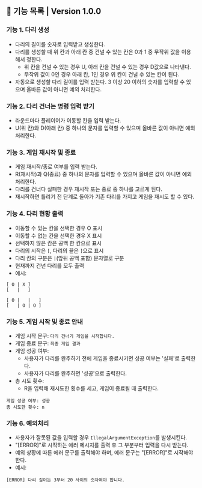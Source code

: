 ## 🚀 기능 목록 | Version 1.0.0
### 기능 1. 다리 생성
- 다리의 길이를 숫자로 입력받고 생성한다.
- 다리를 생성할 때 위 칸과 아래 칸 중 건널 수 있는 칸은 0과 1 중 무작위 값을 이용해서 정한다.
    - 위 칸을 건널 수 있는 경우 U, 아래 칸을 건널 수 있는 경우 D값으로 나타낸다.
    - 무작위 값이 0인 경우 아래 칸, 1인 경우 위 칸이 건널 수 있는 칸이 된다.
- 자동으로 생성할 다리 길이를 입력 받는다. 3 이상 20 이하의 숫자를 입력할 수 있으며 올바른 값이 아니면 예외 처리한다.

### 기능 2. 다리 건너는 명령 입력 받기
- 라운드마다 플레이어가 이동할 칸을 입력 받는다.
- U(위 칸)와 D(아래 칸) 중 하나의 문자를 입력할 수 있으며 올바른 값이 아니면 예외 처리한다.

### 기능 3. 게임 재시작 및 종료
- 게임 재시작/종료 여부를 입력 받는다.
- R(재시작)과 Q(종료) 중 하나의 문자를 입력할 수 있으며 올바른 값이 아니면 예외 처리한다.
- 다리를 건너다 실패한 경우 재시작 또는 종료 중 하나를 고르게 된다.
- 재시작하면 틀리기 전 단계로 돌아가 기존 다리를 가지고 게임을 재시도 할 수 있다.

### 기능 4. 다리 현황 출력
- 이동할 수 있는 칸을 선택한 경우 O 표시
- 이동할 수 없는 칸을 선택한 경우 X 표시
- 선택하지 않은 칸은 공백 한 칸으로 표시
- 다리의 시작은 `[`, 다리의 끝은 `]`으로 표시
- 다리 칸의 구분은 ` | `(앞뒤 공백 포함) 문자열로 구분
- 현재까지 건넌 다리를 모두 출력
- 예시:
```
[ O | X ]
[   |   ]

[ O |   |   ]
[   | O | O ]
```

### 기능 5. 게임 시작 및 종료 안내
- 게임 시작 문구: `다리 건너기 게임을 시작합니다.`
- 게임 종료 문구: `최종 게임 결과`
- 게임 성공 여부:
    - 사용자가 다리를 완주하기 전에 게임을 종료시키면 성공 여부는 '실패'로 출력한다.
    - 사용자가 다리를 완주하면 '성공'으로 출력한다.
- 총 시도 횟수:
    - R을 입력해 재시도한 횟수를 세고, 게임이 종료될 때 출력한다.
```log
게임 성공 여부: 성공
총 시도한 횟수: n
```

### 기능 6. 예외처리
- 사용자가 잘못된 값을 입력할 경우 `IllegalArgumentException`를 발생시킨다.
- "[ERROR]"로 시작하는 에러 메시지를 출력 후 그 부분부터 입력을 다시 받는다.
- 예외 상황에 따른 에러 문구를 출력해야 하며, 에러 문구는 "[ERROR]"로 시작해야 한다.
- 예시:
```
[ERROR] 다리 길이는 3부터 20 사이의 숫자여야 합니다.
```